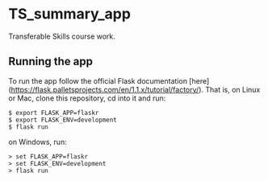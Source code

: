 # TS_summary_app
Transferable Skills course work.

## Running the app

To run the app follow the official Flask documentation [here]
(https://flask.palletsprojects.com/en/1.1.x/tutorial/factory/). That is, on
Linux or Mac, clone this repository, cd into it and run:

```
$ export FLASK_APP=flaskr
$ export FLASK_ENV=development
$ flask run
```

on Windows, run:

```
> set FLASK_APP=flaskr
> set FLASK_ENV=development
> flask run
```
